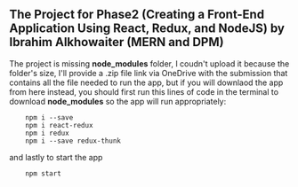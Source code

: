 ## The Project for Phase2 (Creating a Front-End Application Using React, Redux, and NodeJS) by Ibrahim Alkhowaiter (MERN and DPM)

The project is missing **node_modules** folder, I coudn't upload it because the folder's size, I'll provide a .zip file link via OneDrive with the submission that contains all the file needed to run the app, but if you will downlaod the app from here instead, you should first run this lines of code in the terminal to download **node_modules** so the app will run appropriately:
```
    npm i --save
    npm i react-redux
    npm i redux
    npm i --save redux-thunk
```
and lastly to start the app
```
    npm start
```

